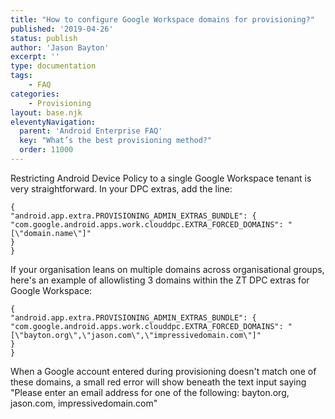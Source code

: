 ```yaml
---
title: "How to configure Google Workspace domains for provisioning?"
published: '2019-04-26'
status: publish
author: 'Jason Bayton'
excerpt: ''
type: documentation
tags: 
    - FAQ
categories:
    - Provisioning
layout: base.njk
eleventyNavigation:
  parent: 'Android Enterprise FAQ'
  key: "What’s the best provisioning method?"
  order: 11000
--- 
```

Restricting Android Device Policy to a single Google Workspace tenant is very straightforward. In your DPC extras, add the line:

```
{
"android.app.extra.PROVISIONING_ADMIN_EXTRAS_BUNDLE": {
"com.google.android.apps.work.clouddpc.EXTRA_FORCED_DOMAINS": "[\"domain.name\"]"
}
}
```

If your organisation leans on multiple domains across organisational groups, here's an example of allowlisting 3 domains within the ZT DPC extras for Google Workspace:

```
{
"android.app.extra.PROVISIONING_ADMIN_EXTRAS_BUNDLE": {
"com.google.android.apps.work.clouddpc.EXTRA_FORCED_DOMAINS": "[\"bayton.org\",\"jason.com\",\"impressivedomain.com\"]"
}
}
```

When a Google account entered during provisioning doesn't match one of these domains, a small red error will show beneath the text input saying "Please enter an email address for one of the following: bayton.org, jason.com, impressivedomain.com"
